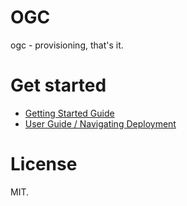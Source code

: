 # OGC

ogc - provisioning, that's it.

# Get started

- [Getting Started Guide](https://adam-stokes.github.io/ogc/)
- [User Guide / Navigating Deployment](https://adam-stokes.github.io/ogc/user-guide/navigating-nodes/)
# License

MIT.


